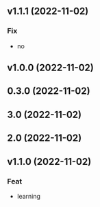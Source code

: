 ## v1.1.1 (2022-11-02)

### Fix

- no

## v1.0.0 (2022-11-02)

## 0.3.0 (2022-11-02)

## 3.0 (2022-11-02)

## 2.0 (2022-11-02)

## v1.1.0 (2022-11-02)

### Feat

- learning

